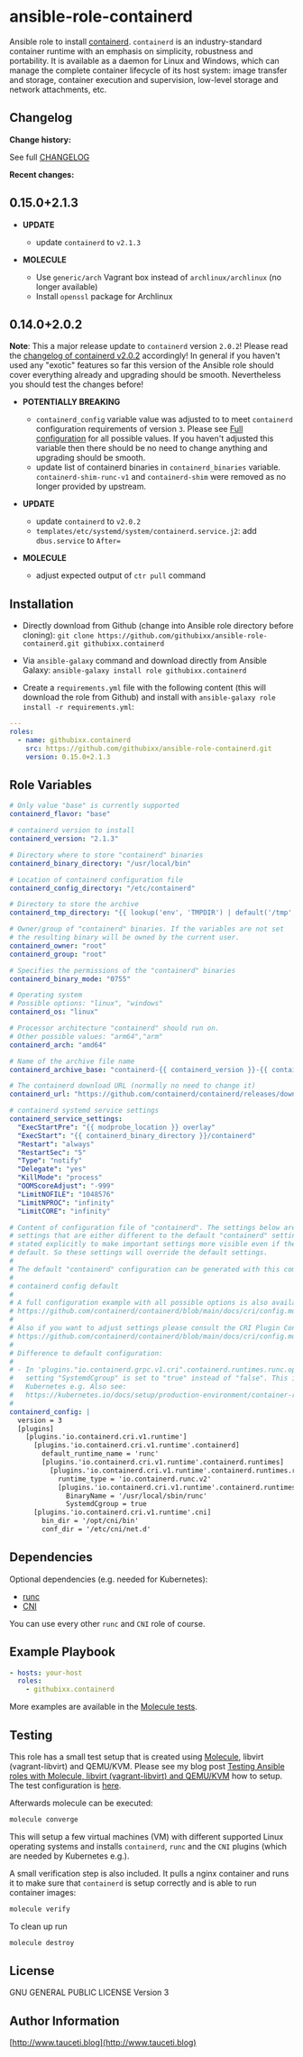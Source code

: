<!--
Copyright (C) 2021-2025 Robert Wimmer
SPDX-License-Identifier: GPL-3.0-or-later
-->

# ansible-role-containerd

Ansible role to install [containerd](https://github.com/containerd/containerd). `containerd` is an industry-standard container runtime with an emphasis on simplicity, robustness and portability. It is available as a daemon for Linux and Windows, which can manage the complete container lifecycle of its host system: image transfer and storage, container execution and supervision, low-level storage and network attachments, etc.

## Changelog

**Change history:**

See full [CHANGELOG](https://github.com/githubixx/ansible-role-containerd/blob/master/CHANGELOG.md)

**Recent changes:**

## 0.15.0+2.1.3

- **UPDATE**
  - update `containerd` to `v2.1.3`

- **MOLECULE**
  - Use `generic/arch` Vagrant box instead of `archlinux/archlinux` (no longer available)
  - Install `openssl` package for Archlinux

## 0.14.0+2.0.2

**Note**: This a major release update to `containerd` version `2.0.2`! Please read the [changelog of containerd v2.0.2](https://github.com/containerd/containerd/blob/main/docs/containerd-2.0.md) accordingly! In general if you haven't used any "exotic" features so far this version of the Ansible role should cover everything already and upgrading should be smooth. Nevertheless you should test the changes before!

- **POTENTIALLY BREAKING**
  - `containerd_config` variable value was adjusted to to meet `containerd` configuration requirements of version `3`. Please see [Full configuration](https://github.com/containerd/containerd/blob/main/docs/cri/config.md#full-configuration) for all possible values. If you haven't adjusted this variable then there should be no need to change anything and upgrading should be smooth.
  - update list of containerd binaries in `containerd_binaries` variable. `containerd-shim-runc-v1` and `containerd-shim` were removed as no longer provided by upstream.

- **UPDATE**
  - update `containerd` to `v2.0.2`
  - `templates/etc/systemd/system/containerd.service.j2`: add `dbus.service` to `After=`

- **MOLECULE**
  - adjust expected output of `ctr pull` command

## Installation

- Directly download from Github (change into Ansible role directory before cloning):
`git clone https://github.com/githubixx/ansible-role-containerd.git githubixx.containerd`

- Via `ansible-galaxy` command and download directly from Ansible Galaxy:
`ansible-galaxy install role githubixx.containerd`

- Create a `requirements.yml` file with the following content (this will download the role from Github) and install with
`ansible-galaxy role install -r requirements.yml`:

```yaml
---
roles:
  - name: githubixx.containerd
    src: https://github.com/githubixx/ansible-role-containerd.git
    version: 0.15.0+2.1.3
```

## Role Variables

```yaml
# Only value "base" is currently supported
containerd_flavor: "base"

# containerd version to install
containerd_version: "2.1.3"

# Directory where to store "containerd" binaries
containerd_binary_directory: "/usr/local/bin"

# Location of containerd configuration file
containerd_config_directory: "/etc/containerd"

# Directory to store the archive
containerd_tmp_directory: "{{ lookup('env', 'TMPDIR') | default('/tmp', true) }}"

# Owner/group of "containerd" binaries. If the variables are not set
# the resulting binary will be owned by the current user.
containerd_owner: "root"
containerd_group: "root"

# Specifies the permissions of the "containerd" binaries
containerd_binary_mode: "0755"

# Operating system
# Possible options: "linux", "windows"
containerd_os: "linux"

# Processor architecture "containerd" should run on.
# Other possible values: "arm64","arm"
containerd_arch: "amd64"

# Name of the archive file name
containerd_archive_base: "containerd-{{ containerd_version }}-{{ containerd_os }}-{{ containerd_arch }}.tar.gz"

# The containerd download URL (normally no need to change it)
containerd_url: "https://github.com/containerd/containerd/releases/download/v{{ containerd_version }}/{{ containerd_archive_base }}"

# containerd systemd service settings
containerd_service_settings:
  "ExecStartPre": "{{ modprobe_location }} overlay"
  "ExecStart": "{{ containerd_binary_directory }}/containerd"
  "Restart": "always"
  "RestartSec": "5"
  "Type": "notify"
  "Delegate": "yes"
  "KillMode": "process"
  "OOMScoreAdjust": "-999"
  "LimitNOFILE": "1048576"
  "LimitNPROC": "infinity"
  "LimitCORE": "infinity"

# Content of configuration file of "containerd". The settings below are the
# settings that are either different to the default "containerd" settings or
# stated explicitly to make important settings more visible even if they're
# default. So these settings will override the default settings.
#
# The default "containerd" configuration can be generated with this command:
#
# containerd config default
#
# A full configuration example with all possible options is also available here:
# https://github.com/containerd/containerd/blob/main/docs/cri/config.md#full-configuration
#
# Also if you want to adjust settings please consult the CRI Plugin Config Guide:
# https://github.com/containerd/containerd/blob/main/docs/cri/config.md
#
# Difference to default configuration:
#
# - In 'plugins."io.containerd.grpc.v1.cri".containerd.runtimes.runc.options' the
#   setting "SystemdCgroup" is set to "true" instead of "false". This is relevant for
#   Kubernetes e.g. Also see:
#   https://kubernetes.io/docs/setup/production-environment/container-runtimes/#containerd-systemd)
#
containerd_config: |
  version = 3
  [plugins]
    [plugins.'io.containerd.cri.v1.runtime']
      [plugins.'io.containerd.cri.v1.runtime'.containerd]
        default_runtime_name = 'runc'
        [plugins.'io.containerd.cri.v1.runtime'.containerd.runtimes]
          [plugins.'io.containerd.cri.v1.runtime'.containerd.runtimes.runc]
            runtime_type = 'io.containerd.runc.v2'
            [plugins.'io.containerd.cri.v1.runtime'.containerd.runtimes.runc.options]
              BinaryName = '/usr/local/sbin/runc'
              SystemdCgroup = true
      [plugins.'io.containerd.cri.v1.runtime'.cni]
        bin_dir = '/opt/cni/bin'
        conf_dir = '/etc/cni/net.d'
```

## Dependencies

Optional dependencies (e.g. needed for Kubernetes):

- [runc](https://github.com/githubixx/ansible-role-runc)
- [CNI](https://github.com/githubixx/ansible-role-cni)

You can use every other `runc` and `CNI` role of course.

## Example Playbook

```yaml
- hosts: your-host
  roles:
    - githubixx.containerd
```

More examples are available in the [Molecule tests](https://github.com/githubixx/ansible-role-containerd/tree/master/molecule/kvm).

## Testing

This role has a small test setup that is created using [Molecule](https://github.com/ansible-community/molecule), libvirt (vagrant-libvirt) and QEMU/KVM. Please see my blog post [Testing Ansible roles with Molecule, libvirt (vagrant-libvirt) and QEMU/KVM](https://www.tauceti.blog/posts/testing-ansible-roles-with-molecule-libvirt-vagrant-qemu-kvm/) how to setup. The test configuration is [here](https://github.com/githubixx/ansible-role-containerd/tree/master/molecule/kvm).

Afterwards molecule can be executed:

```bash
molecule converge
```

This will setup a few virtual machines (VM) with different supported Linux operating systems and installs `containerd`, `runc` and the `CNI` plugins (which are needed by Kubernetes e.g.).

A small verification step is also included. It pulls a nginx container and runs it to make sure that `containerd` is setup correctly and is able to run container images:

```bash
molecule verify
```

To clean up run

```bash
molecule destroy
```

## License

GNU GENERAL PUBLIC LICENSE Version 3

## Author Information

[http://www.tauceti.blog](http://www.tauceti.blog)
